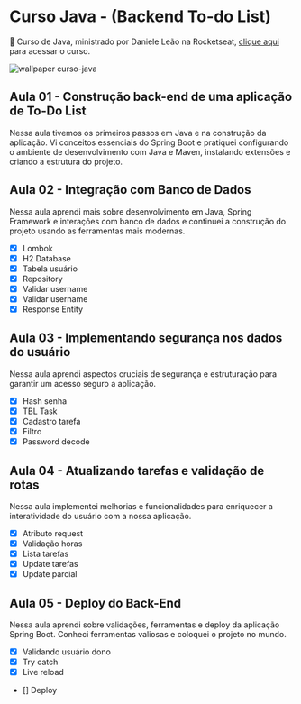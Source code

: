 # Curso Java - (Backend To-do List)
🚀 Curso de Java, ministrado por Daniele Leão na Rocketseat, [clique aqui](https://rocketseat.com.br/curso-gratuito-java/convite/bianca-21427) para acessar o curso.

<img src="./src/img/Wallpaper%201%20-%201920x1080.png" alt="wallpaper curso-java"/>

## Aula 01 - Construção back-end de uma aplicação de To-Do List
Nessa aula tivemos os primeiros passos em Java e na construção da aplicação. Vi conceitos essenciais do Spring Boot e pratiquei configurando o ambiente de desenvolvimento com Java e Maven, instalando extensões e criando a estrutura do projeto.

## Aula 02 - Integração com Banco de Dados
Nessa aula aprendi mais sobre desenvolvimento em Java, Spring Framework e interações com banco de dados e continuei a construção do projeto usando as ferramentas mais modernas.

- [x] Lombok
- [x] H2 Database
- [x] Tabela usuário
- [x] Repository
- [x] Validar username
- [x] Validar username
- [x] Response Entity

## Aula 03 - Implementando segurança nos dados do usuário
Nessa aula aprendi aspectos cruciais de segurança e estruturação para garantir um acesso seguro a aplicação.

- [x] Hash senha
- [x] TBL Task
- [x] Cadastro tarefa
- [x] Filtro
- [x] Password decode

## Aula 04 - Atualizando tarefas e validação de rotas
Nessa aula implementei melhorias e funcionalidades para enriquecer a interatividade do usuário com a nossa aplicação.

- [x] Atributo request
- [x] Validação horas
- [x] Lista tarefas
- [x] Update tarefas
- [x] Update parcial

## Aula 05 - Deploy do Back-End
 Nessa aula aprendi sobre validações, ferramentas e deploy da aplicação Spring Boot. Conheci ferramentas valiosas e coloquei o projeto no mundo.

 - [x] Validando usuário dono
 - [x] Try catch
 - [x] Live reload
 - [] Deploy
